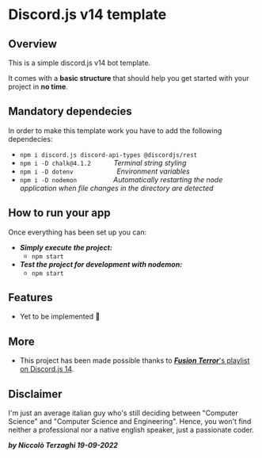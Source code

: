 # Discord.js v14 template

## Overview

This is a simple discord.js v14 bot template.

It comes with a **basic structure** that should help you get started with your project in **no time**.

## Mandatory dependecies

In order to make this template work you have to add the following dependecies:

- `npm i discord.js discord-api-types @discordjs/rest`
- `npm i -D chalk@4.1.2` &emsp;&emsp;&emsp;_Terminal string styling_
- `npm i -D dotenv` &emsp;&emsp;&emsp;&emsp;&emsp;&emsp;_Environment variables_
- `npm i -D nodemon` &emsp;&emsp;&emsp;&emsp;&emsp;_Automatically restarting the node application when file changes in the directory are detected_

## How to run your app

Once everything has been set up you can:

- **_Simply execute the project:_**
  - `npm start`
- **_Test the project for development with nodemon:_**
  - `npm start`

## Features

- Yet to be implemented 🥴

## More

- This project has been made possible thanks to [**_Fusion Terror_**'s playlist on Discord.js 14](https://www.youtube.com/watch?v=6IgOXmQMT68&list=PLv0io0WjFNn9LDsv1W4fOWygNFzY342Jm&ab_channel=FusionTerror).

## Disclaimer

I'm just an average italian guy who's still deciding between "Computer Science" and "Computer Science and Engineering".
Hence, you won't find neither a professional nor a native english speaker, just a passionate coder.

**_by Niccolò Terzaghi 19-09-2022_**
